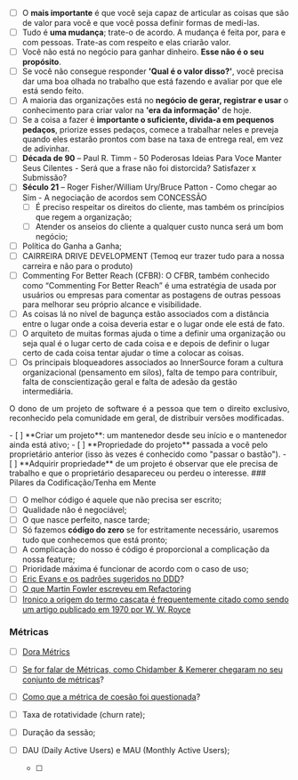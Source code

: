- [ ] O **mais importante** é que você seja capaz de articular as coisas que são de valor para você e que você possa definir formas de medi-las.
- [ ] Tudo é **uma mudança**; trate-o de acordo. A mudança é feita por, para e com pessoas. Trate-as com respeito e elas criarão valor.
- [ ] Você não está no negócio para ganhar dinheiro. **Esse não é o seu propósito**.
- [ ] Se você não consegue responder **'Qual é o valor disso?'**, você precisa dar uma boa olhada no trabalho que está fazendo e avaliar por que ele está sendo feito.
- [ ] A maioria das organizações está no **negócio de gerar, registrar e usar** o conhecimento para criar valor na **'era da informação'** de hoje.
- [ ] Se a coisa a fazer é **importante o suficiente, divida-a em pequenos pedaços**, priorize esses pedaços, comece a trabalhar neles e preveja quando eles estarão prontos com base na taxa de entrega real, em vez de adivinhar.
- [ ] **Década de 90** – Paul R. Timm - 50 Poderosas Ideias Para Voce Manter Seus Cilentes - Será que a frase não foi distorcida? Satisfazer x Submissão?
- [ ] **Século 21** – Roger Fisher/William Ury/Bruce Patton - Como chegar ao Sim - A negociação de acordos sem CONCESSÃO
	- [ ] É preciso respeitar os direitos do cliente, mas também os princípios que regem a organização;
	- [ ] Atender os anseios do cliente a qualquer custo nunca será um bom negócio;
- [ ] Política do Ganha a Ganha;
- [ ] CAIRREIRA DRIVE DEVELOPMENT (Temoq eur trazer tudo para a nossa carreira e não para o produto)
- [ ] Commenting For Better Reach (CFBR): O CFBR, também conhecido como “Commenting For Better Reach” é uma estratégia de usada por usuários ou empresas para comentar as postagens de outras pessoas para melhorar seu próprio alcance e visibilidade.
- [ ] As coisas lá no nível de bagunça estão associados com a distância entre o lugar onde a coisa deveria estar e o lugar onde ele está de fato.
- [ ] O arquiteto de muitas formas ajuda o time a definir uma organização ou seja qual é o lugar certo de cada coisa e e depois de definir o lugar certo de cada coisa tentar ajudar o time a colocar as coisas.
- [ ] Os principais bloqueadores associados ao InnerSource foram a cultura organizacional (pensamento em silos), falta de tempo para contribuir, falta de conscientização geral e falta de adesão da gestão intermediária.
<p align="justify">O dono de um projeto de software é a pessoa que tem o direito exclusivo, reconhecido pela comunidade em geral, de distribuir versões modificadas.</p>
- [ ] **Criar um projeto**: um mantenedor desde seu início e o mantenedor ainda está ativo;
- [ ] **Propriedade do projeto** passada a você pelo proprietário anterior (isso às vezes é conhecido como "passar o bastão").
- [ ] **Adquirir propriedade** de um projeto é observar que ele precisa de trabalho e que o proprietário desapareceu ou perdeu o interesse.
### Pilares da Codificação/Tenha em Mente

- [ ] O melhor código é aquele que não precisa ser escrito;
- [ ] Qualidade não é negociável;
- [ ] O que nasce perfeito, nasce tarde;
- [ ] Só fazemos **código do zero** se for estritamente necessário, usaremos tudo que conhecemos que está pronto;
- [ ] A complicação do nosso é código é proporcional a complicação da nossa feature;
- [ ] Prioridade máxima é funcionar de acordo com o caso de uso;
- [ ] [Eric Evans e os padrões sugeridos no DDD](https://domainlanguage.com/ddd/reference/)?
- [ ] [O que Martin Fowler escreveu em Refactoring](https://martinfowler.com/books/refactoring.html)
- [ ] [Ironico a origem do termo cascata é frequentemente citado como sendo um artigo publicado em 1970 por W. W. Royce](https://agile.pub/assuntos-diversos/a-grande-mentira-do-waterfall/)

### Métricas
- [ ] [Dora Métrics](https://dora.dev/)
- [ ] [Se for falar de Métricas, como Chidamber & Kemerer chegaram no seu conjunto de métricas](https://www.aivosto.com/project/help/pm-oo-ck.html)?
- [ ] [Como que a métrica de coesão foi questionada](https://www.aivosto.com/project/help/pm-oo-cohesion.html#LCOM1)?
- [ ] Taxa de rotatividade (churn rate);
- [ ] Duração da sessão;
- [ ] DAU (Daily Active Users) e MAU (Monthly Active Users);

    - [ ]
